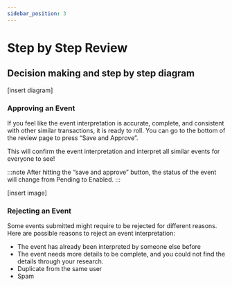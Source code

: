 ```yaml
---
sidebar_position: 3
---
```


# Step by Step Review

## Decision making and step by step diagram

[insert diagram]

### Approving an Event

If you feel like the event interpretation is accurate, complete, and consistent with other similar transactions, it is ready to roll. You can go to the bottom of the review page to press “Save and Approve”.

This will confirm the event interpretation and interpret all similar events for everyone to see! <!-- How cool is that?! -->

:::note
After hitting the “save and approve” button, the status of the event will change from Pending to Enabled.
:::

[insert image]

### Rejecting an Event

Some events submitted might require to be rejected for different reasons. Here are possible reasons to reject an event interpretation:
- The event has already been interpreted by someone else before <!-- Duplicate -->
- The event needs more details to be complete, and you could not find the details through your research.
- Duplicate from the same user <!-- Some users may sent multiple submissions for the same event if they don't know that one interpretation covers them all -->
- Spam <!-- a user sends multiple interpretations without actually providing info -->
